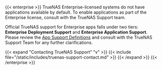 &NewLine;

{{< enterprise >}}
TrueNAS Enterprise-licensed systems do not have applications available by default.
To enable applications as part of the Enterprise license, consult with the TrueNAS Support team.

Official TrueNAS support for Enterprise apps falls under two tiers: **Enterprise Deployment Support** and **Enterprise Application Support**.
Please review the [App Support Definitions](https://www.truenas.com/docs/truenasapps/#app-support-definitions) and consult with the TrueNAS Support Team for any further clarifications.

{{< expand "Contacting TrueNAS Support" "v" >}}
{{< include file="/static/includes/truenas-support-contact.md" >}}
{{< /expand >}}
{{< /enterprise >}}
